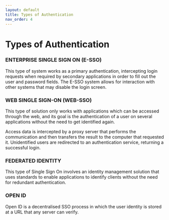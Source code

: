 ```yaml
---
layout: default
title: Types of Authentication
nav_order: 4
---
```


Types of Authentication
===

### ENTERPRISE SINGLE SIGN ON (E-SSO)
This type of system works as a primary authentication, intercepting login requests when required by secondary applications in order to fill out the user and password fields. The E-SSO system allows for interaction with other systems that may disable the login screen.

### WEB SINGLE SIGN-ON (WEB-SSO)
This type of solution only works with applications which can be accessed through the web, and its goal is the authentication of a user on several applications without the need to get identified again.

Access data is intercepted by a proxy server that performs the communication and then transfers the result to the computer that requested it. Unidentified users are redirected to an authentication service, returning a successful login.

### FEDERATED IDENTITY
This type of Single Sign On involves an identity management solution that uses standards to enable applications to identify clients without the need for redundant authentication.

### OPEN ID
Open ID is a decentralised SSO process in which the user identity is stored at a URL that any server can verify.
